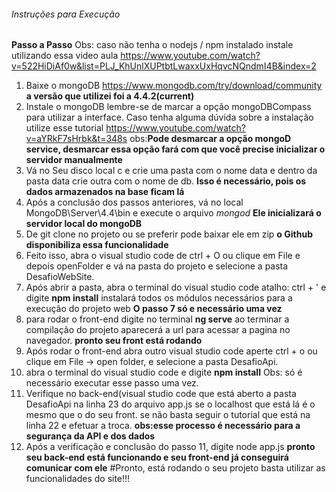 ###### Instruções para Execução
**Passo a Passo**
Obs: caso não tenha o nodejs / npm instalado instale utilizando essa video aula <https://www.youtube.com/watch?v=522HiDiAf0w&list=PLJ_KhUnlXUPtbtLwaxxUxHqvcNQndmI4B&index=2>
1. Baixe o mongoDB <https://www.mongodb.com/try/download/community> **a versão que utilizei foi a 4.4.2(current)**
2. Instale o mongoDB lembre-se de marcar a opção mongoDBCompass para utilizar a interface. Caso tenha alguma dúvida sobre a instalação utilize esse tutorial <https://www.youtube.com/watch?v=aYRkF7sHrbk&t=348s> obs:**Pode desmarcar a opção mongoD service, desmarcar essa opção fará com que você precise inicializar o servidor manualmente**
3. Vá no Seu disco local c e crie uma pasta com o nome data e dentro da pasta data crie outra com o nome de db. **Isso é necessário, pois os dados armazenados na base ficam lá**
4. Após a conclusão dos passos anteriores, vá no local MongoDB\Server\4.4\bin e execute o arquivo *mongod* **Ele inicializará o servidor local do mongoDB**
5. De git clone no projeto ou se preferir pode baixar ele em zip **o Github disponibiliza essa funcionalidade**
6. Feito isso, abra o visual studio code de ctrl + O ou clique em File e depois openFolder e vá na pasta do projeto e selecione a pasta DesafioWebSite.
7. Após abrir a pasta, abra o terminal do visual studio code atalho: ctrl + ' e digite **npm install** instalará todos os módulos necessários para a execução do projeto web
**O passo 7 só e necessário uma vez**
8. para rodar o front-end digite no terminal **ng serve** ao terminar a compilação do projeto aparecerá a url para acessar a pagina no navegador. **pronto seu front está rodando**
9. Após rodar o front-end abra outro visual studio code aperte ctrl + o ou clique em File -> open folder, e selecione a pasta DesafioApi.
10. abra o terminal do visual studio code e digite **npm install** Obs: só é necessário executar esse passo uma vez.
11. Verifique no back-end(visual studio code que está aberto a pasta DesafioApi na linha 23 do arquivo app.js se o localhost que está lá é o mesmo que o do seu front. se não basta seguir o tutorial que está na linha 22 e efetuar a troca.
**obs:esse processo é necessário para a segurança da API e dos dados**
12. Após a verificação e conclusão do passo 11, digite node app.js **pronto seu back-end está funcionando e seu front-end já conseguirá comunicar com ele**
#Pronto, está rodando o seu projeto basta utilizar as funcionalidades do site!!!



